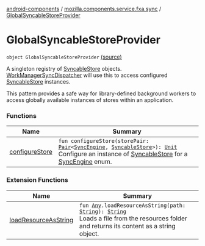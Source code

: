 [android-components](../../index.md) / [mozilla.components.service.fxa.sync](../index.md) / [GlobalSyncableStoreProvider](./index.md)

# GlobalSyncableStoreProvider

`object GlobalSyncableStoreProvider` [(source)](https://github.com/mozilla-mobile/android-components/blob/master/components/service/firefox-accounts/src/main/java/mozilla/components/service/fxa/sync/SyncManager.kt#L78)

A singleton registry of [SyncableStore](../../mozilla.components.concept.sync/-syncable-store/index.md) objects. [WorkManagerSyncDispatcher](../-work-manager-sync-dispatcher/index.md) will use this to
access configured [SyncableStore](../../mozilla.components.concept.sync/-syncable-store/index.md) instances.

This pattern provides a safe way for library-defined background workers to access globally
available instances of stores within an application.

### Functions

| Name | Summary |
|---|---|
| [configureStore](configure-store.md) | `fun configureStore(storePair: `[`Pair`](https://kotlinlang.org/api/latest/jvm/stdlib/kotlin/-pair/index.html)`<`[`SyncEngine`](../../mozilla.components.service.fxa/-sync-engine/index.md)`, `[`SyncableStore`](../../mozilla.components.concept.sync/-syncable-store/index.md)`>): `[`Unit`](https://kotlinlang.org/api/latest/jvm/stdlib/kotlin/-unit/index.html)<br>Configure an instance of [SyncableStore](../../mozilla.components.concept.sync/-syncable-store/index.md) for a [SyncEngine](../../mozilla.components.service.fxa/-sync-engine/index.md) enum. |

### Extension Functions

| Name | Summary |
|---|---|
| [loadResourceAsString](../../mozilla.components.support.test.file/kotlin.-any/load-resource-as-string.md) | `fun `[`Any`](https://kotlinlang.org/api/latest/jvm/stdlib/kotlin/-any/index.html)`.loadResourceAsString(path: `[`String`](https://kotlinlang.org/api/latest/jvm/stdlib/kotlin/-string/index.html)`): `[`String`](https://kotlinlang.org/api/latest/jvm/stdlib/kotlin/-string/index.html)<br>Loads a file from the resources folder and returns its content as a string object. |
